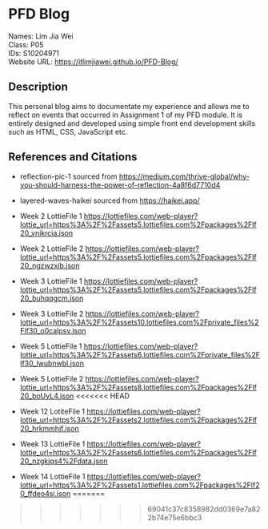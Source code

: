 <h1>PFD Blog</h1>

Names: Lim Jia Wei <br>
Class: P05<br>
IDs: S10204971 <br>
Website URL: https://itlimjiawei.github.io/PFD-Blog/<br>

<h2>Description</h2>

This personal blog aims to documentate my experience and allows me to reflect on events that occurred in Assignment 1 of my PFD module. It is entirely designed and developed using simple front end development skills such as HTML, CSS, JavaScript etc.

## References and Citations

- reflection-pic-1 sourced from https://medium.com/thrive-global/why-you-should-harness-the-power-of-reflection-4a8f6d7710d4

- layered-waves-haikei sourced from https://haikei.app/

- Week 2 LottieFile 1 https://lottiefiles.com/web-player?lottie_url=https%3A%2F%2Fassets5.lottiefiles.com%2Fpackages%2Flf20_vnikrcia.json

- Week 2 LottieFile 2 https://lottiefiles.com/web-player?lottie_url=https%3A%2F%2Fassets5.lottiefiles.com%2Fpackages%2Flf20_ngzwzxib.json

- Week 3 LottieFile 1 https://lottiefiles.com/web-player?lottie_url=https%3A%2F%2Fassets5.lottiefiles.com%2Fpackages%2Flf20_buhqqgcm.json

- Week 3 LottieFile 2 https://lottiefiles.com/web-player?lottie_url=https%3A%2F%2Fassets10.lottiefiles.com%2Fprivate_files%2Flf30_o0calpsv.json

- Week 5 LottieFile 1 https://lottiefiles.com/web-player?lottie_url=https%3A%2F%2Fassets6.lottiefiles.com%2Fprivate_files%2Flf30_lwubnwbl.json

- Week 5 LottieFile 2 https://lottiefiles.com/web-player?lottie_url=https%3A%2F%2Fassets8.lottiefiles.com%2Fpackages%2Flf20_boUyL4.json
<<<<<<< HEAD

- Week 12 LotiteFile 1 https://lottiefiles.com/web-player?lottie_url=https%3A%2F%2Fassets2.lottiefiles.com%2Fpackages%2Flf20_hrkmmhjf.json

<!-- - Week 13 LottieFile 2 https://lottiefiles.com/web-player?lottie_url=https%3A%2F%2Fassets2.lottiefiles.com%2Fpackages%2Flf20_ojdzqkfq.json -->

- Week 13 LottieFile 1 https://lottiefiles.com/web-player?lottie_url=https%3A%2F%2Fassets6.lottiefiles.com%2Fpackages%2Flf20_nzgkjqs4%2Fdata.json

- Week 14 LottieFile 1 https://lottiefiles.com/web-player?lottie_url=https%3A%2F%2Fassets1.lottiefiles.com%2Fpackages%2Flf20_ffdeo4si.json
=======
>>>>>>> 69041c37c8358982dd0369e7a822b74e75e6bbc3
